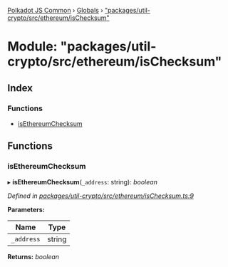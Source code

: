 [Polkadot JS Common](../README.md) › [Globals](../globals.md) › ["packages/util-crypto/src/ethereum/isChecksum"](_packages_util_crypto_src_ethereum_ischecksum_.md)

# Module: "packages/util-crypto/src/ethereum/isChecksum"

## Index

### Functions

* [isEthereumChecksum](_packages_util_crypto_src_ethereum_ischecksum_.md#isethereumchecksum)

## Functions

###  isEthereumChecksum

▸ **isEthereumChecksum**(`_address`: string): *boolean*

*Defined in [packages/util-crypto/src/ethereum/isChecksum.ts:9](https://github.com/polkadot-js/common/blob/92cc8fc4e/packages/util-crypto/src/ethereum/isChecksum.ts#L9)*

**Parameters:**

Name | Type |
------ | ------ |
`_address` | string |

**Returns:** *boolean*
